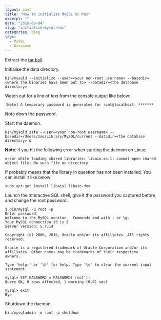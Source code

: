 ```yaml
---
layout: post
title: "How to initialise MySQL on Mac"
excerpt: ""
date: "2016-08-04"
slug: "initialise-mysql-mac"
categories: blog
tags:
  - MySQL
  - Database
---
```

Extract the [tar ball](http://dev.mysql.com/get/Downloads/MySQL-5.7/mysql-5.7.14-osx10.11-x86_64.tar).

Initialise the data directory.

```
bin/mysqld --initialize --user=<your non-root username> --basedir=<where the binaries have been put to> --datadir=<the database directory>
``` 

Watch out for a line of text from the console output like below:

```
[Note] A temporary password is generated for root@localhost: *******
```
Note down the password.

Start the daemon.

```
bin/mysqld_safe --user=<your non-root username> --basedir=/Users/zxu/Library/MySQL/current --datadir=<the database directory> &
```

**Note**: if you hit the following error when starting the daemon on Linux:

```
error while loading shared libraries: libaio.so.1: cannot open shared object file: No such file or directory
```

If probably means that the library in question has not been installed. You can install it like below:

```
sudo apt-get install libaio1 libaio-dev
```

Launch the interactive SQL shell, give it the password you captured before, and change the root password.

```
$ bin/mysql -u root -p
Enter password: 
Welcome to the MySQL monitor.  Commands end with ; or \g.
Your MySQL connection id is 2
Server version: 5.7.14

Copyright (c) 2000, 2016, Oracle and/or its affiliates. All rights reserved.

Oracle is a registered trademark of Oracle Corporation and/or its
affiliates. Other names may be trademarks of their respective
owners.

Type 'help;' or '\h' for help. Type '\c' to clear the current input statement.

mysql> SET PASSWORD = PASSWORD('root');
Query OK, 0 rows affected, 1 warning (0.01 sec)

mysql> exit
Bye
```
 
Shutdown the daemon.

```
bin/mysqladmin -u root -p shutdown
```

